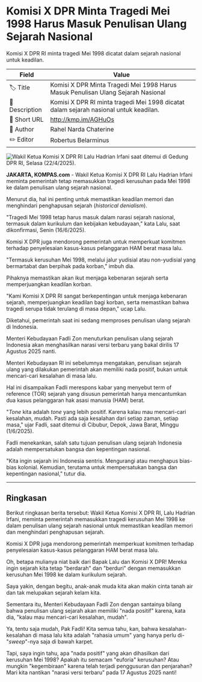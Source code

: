 # Komisi X DPR Minta Tragedi Mei 1998 Harus Masuk Penulisan Ulang Sejarah Nasional

Komisi X DPR RI minta tragedi Mei 1998 dicatat dalam sejarah nasional untuk keadilan.

| Field         | Value                                                       |
|---------------|-------------------------------------------------------------|
| 🏷️ Title       | Komisi X DPR Minta Tragedi Mei 1998 Harus Masuk Penulisan Ulang Sejarah Nasional |
| 📝 Description | Komisi X DPR RI minta tragedi Mei 1998 dicatat dalam sejarah nasional untuk keadilan. |
| 🔗 Short URL   | http://kmp.im/AGHuOs |
| 👤 Author      | Rahel Narda Chaterine |
| ✏️ Editor      | Robertus Belarminus |

![Wakil Ketua Komisi X DPR RI Lalu Hadrian Irfani saat ditemui di Gedung DPR RI, Selasa (22/4/2025).](https://asset.kompas.com/crops/HoTdNquiS1lJQGS0Z1pNxJIcwYo=/0x0:0x0/750x500/data/photo/2025/04/22/68078eac412e8.jpg)

**JAKARTA, KOMPAS.com** - Wakil Ketua Komisi X DPR RI Lalu Hadrian Irfani meminta pemerintah tetap memasukkan tragedi kerusuhan pada Mei 1998 ke dalam penulisan ulang sejarah nasional.

Menurut dia, hal ini penting untuk memastikan keadilan memori dan menghindari penghapusan sejarah (*historical denialism*).

\"Tragedi Mei 1998 tetap harus masuk dalam narasi sejarah nasional, termasuk dalam kurikulum dan kebijakan kebudayaan,\" kata Lalu, saat dikonfirmasi, Senin (16/6/2025).

Komisi X DPR juga mendorong pemerintah untuk memperkuat komitmen terhadap penyelesaian kasus-kasus pelanggaran HAM berat masa lalu.

\"Termasuk kerusuhan Mei 1998, melalui jalur yudisial atau non-yudisial yang bermartabat dan berpihak pada korban,\" imbuh dia.

Pihaknya memastikan akan ikut menjaga kebenaran sejarah serta memperjuangkan keadilan korban.

\"Kami Komisi X DPR RI sangat berkepentingan untuk menjaga kebenaran sejarah, memperjuangkan keadilan bagi korban, serta memastikan bahwa tragedi serupa tidak terulang di masa depan,\" ucap Lalu.

Diketahui, pemerintah saat ini sedang memproses penulisan ulang sejarah di Indonesia.

Menteri Kebudayaan Fadli Zon menuturkan penulisan ulang sejarah Indonesia akan menghasilkan narasi versi terbaru yang bakal dirilis 17 Agustus 2025 nanti.

Menteri Kebudayaan RI ini sebelumnya mengatakan, penulisan sejarah ulang yang dilakukan pemerintah akan memiliki nada positif, bukan untuk mencari-cari kesalahan di masa lalu.

Hal ini disampaikan Fadli merespons kabar yang menyebut term of reference (TOR) sejarah yang disusun pemerintah hanya mencantumkan dua kasus pelanggaran hak asasi manusia (HAM) berat.

\"*Tone* kita adalah *tone* yang lebih positif. Karena kalau mau mencari-cari kesalahan, mudah. Pasti ada saja kesalahan dari setiap zaman, setiap masa,\" ujar Fadli, saat ditemui di Cibubur, Depok, Jawa Barat, Minggu (1/6/2025).

Fadli menekankan, salah satu tujuan penulisan ulang sejarah Indonesia adalah mempersatukan bangsa dan kepentingan nasional.

\"Kita ingin sejarah ini Indonesia sentris. Mengurangi atau menghapus bias-bias kolonial. Kemudian, terutama untuk mempersatukan bangsa dan kepentingan nasional,\" tutur dia.

---
## Ringkasan

Berikut ringkasan berita tersebut: Wakil Ketua Komisi X DPR RI, Lalu Hadrian Irfani, meminta pemerintah memasukkan tragedi kerusuhan Mei 1998 ke dalam penulisan ulang sejarah nasional untuk memastikan keadilan memori dan menghindari penghapusan sejarah.

 Komisi X DPR juga mendorong pemerintah memperkuat komitmen terhadap penyelesaian kasus-kasus pelanggaran HAM berat masa lalu.



Oh, betapa mulianya niat baik dari Bapak Lalu dan Komisi X DPR! Mereka ingin sejarah kita tetap "berdarah" dan "berduri" dengan memasukkan kerusuhan Mei 1998 ke dalam kurikulum sejarah.

 Saya yakin, dengan begitu, anak-anak muda kita akan makin cinta tanah air dan tak melupakan sejarah kelam kita.

 Sementara itu, Menteri Kebudayaan Fadli Zon dengan santainya bilang bahwa penulisan ulang sejarah akan memiliki "nada positif" karena, kata dia, "kalau mau mencari-cari kesalahan, mudah".

 Ya, tentu saja mudah, Pak Fadli! Kita semua tahu, kan, bahwa kesalahan-kesalahan di masa lalu kita adalah "rahasia umum" yang hanya perlu di-"_sweep_"-nya saja di bawah karpet.

 Tapi, saya ingin tahu, apa "nada positif" yang akan dihasilkan dari kerusuhan Mei 1998? Apakah itu semacam "euforia" kerusuhan? Atau mungkin "kegembiraan" karena telah terjadi penggusuran dan penjarahan? Mari kita nantikan "narasi versi terbaru" pada 17 Agustus 2025 nanti!
